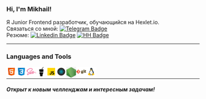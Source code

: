 ### Hi, I'm Mikhail!

Я Junior Frontend разработчик, обучающийся на Hexlet.io. </br>
Связаться со мной: [![Telegram Badge](https://img.shields.io/badge/-Telegram-0088cc?style=flat-square&logo=Telegram&logoColor=white)](https://t.me/mishken) </br>
Резюме: [![Linkedin Badge](https://img.shields.io/badge/-LinkedIn-0e76a8?style=flat-square&logo=Linkedin&logoColor=white)](https://www.linkedin.com/in/mikhail-burtsev-1375a9204/) [![HH Badge](https://img.shields.io/badge/-HeadHunter-960000?style=flat-square&logo=HH&logoColor=red)](https://hh.ru/resume/bc51c2c2ff067dbedb0039ed1f4d4c5a694643/)

---

### Languages and Tools

<img align="left" alt="HTML5" width="26px" src="./src/img/html.svg" />
<img align="left" alt="CSS3" width="26px" src="./src/img/css.svg" />
<img align="left" alt="Sass" width="26px" src="./src/img/sass.svg" />
<img align="left" alt="Gulp" width="26px" src="./src/img/gulpb.svg" />
<img align="left" alt="JavaScript" width="26px" src="./src/img/jsb.svg" />
<img align="left" alt="React" width="26px" src="./src/img/react.svg" />
<img align="left" alt="Node.js" width="26px" src="./src/img/nodejs.png" />
<img align="left" alt="Git" width="26px" src="./src/img/git.png" />
<img align="left" alt="Linux" width="26px" src="./src/img/linux.svg" />

</br>

---

##### Открыт к новым челленджам и интересным задачам!
